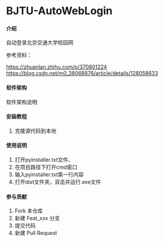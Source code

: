 # BJTU-AutoWebLogin

#### 介绍
自动登录北京交通大学校园网

参考资料：

https://zhuanlan.zhihu.com/p/370801224
https://blog.csdn.net/m0_38068876/article/details/128058633

#### 软件架构
软件架构说明


#### 安装教程

1.  克隆源代码到本地

#### 使用说明

1.  打开pyinstaller.txt文件、
2.  在项目路径下打开cmd窗口
3.  输入pyinstaller.txt第一行内容
4.  打开dist文件夹，双击并运行.exe文件

#### 参与贡献

1.  Fork 本仓库
2.  新建 Feat_xxx 分支
3.  提交代码
4.  新建 Pull Request




